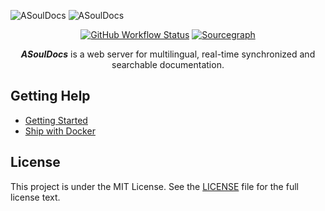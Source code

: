 ![ASoulDocs](https://user-images.githubusercontent.com/2946214/159926507-7fe71f89-fb28-4561-8098-81d088ff2530.png#gh-light-mode-only)
![ASoulDocs](https://user-images.githubusercontent.com/2946214/159926496-b485aeae-31aa-4159-9d71-73c6a1e8c442.png#gh-dark-mode-only)

<div align="center">
  <a href="https://github.com/asoul-go/asouldocs/actions?query=branch%3Amain"><img src="https://img.shields.io/github/checks-status/asoul-go/asouldocs/main?logo=github&style=for-the-badge" alt="GitHub Workflow Status"></a>
  <a href="https://sourcegraph.com/github.com/asoul-go/asouldocs"><img src="https://img.shields.io/badge/view%20on-Sourcegraph-brightgreen.svg?style=for-the-badge&logo=sourcegraph" alt="Sourcegraph"></a>

  _**ASoulDocs**_ is a web server for multilingual, real-time synchronized and searchable documentation.
</div>

## Getting Help

- [Getting Started](http://peachdocs.org/docs/intro/getting_started)
- [Ship with Docker](https://github.com/peachdocs/peach/tree/master/docker)

## License

This project is under the MIT License. See the [LICENSE](LICENSE) file for the full license text.
